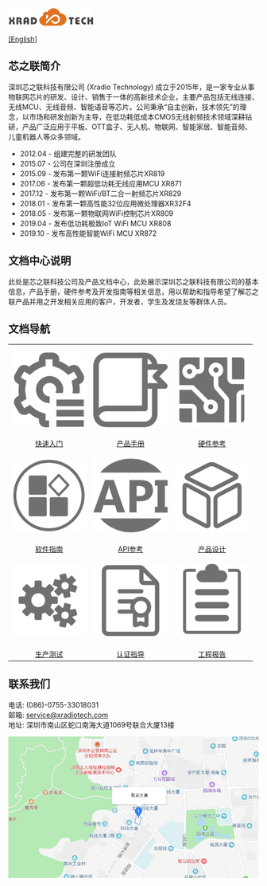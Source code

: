 
![](images/XRADIOTECHLOGO.png)

[[English]](index-en.md)

## 芯之联简介
深圳芯之联科技有限公司 (Xradio Technology) 成立于2015年，是一家专业从事物联网芯片的研发、设计、销售于一体的高新技术企业，主要产品包括无线连接、无线MCU、无线音频、智能语音等芯片。公司秉承“自主创新，技术领先”的理念，以市场和研发创新为主导，在低功耗低成本CMOS无线射频技术领域深耕钻研，产品广泛应用于平板、OTT盒子、无人机、物联网、智能家居、智能音频、儿童机器人等众多领域。

* 2012.04 - 组建完整的研发团队
* 2015.07 - 公司在深圳注册成立
* 2015.09 - 发布第一颗WiFi连接射频芯片XR819
* 2017.06 - 发布第一颗超低功耗无线应用MCU XR871
* 2017.12 - 发布第一颗WiFi/BT二合一射频芯片XR829
* 2018.01 - 发布第一颗高性能32位应用微处理器XR32F4
* 2018.05 - 发布第一颗物联网WiFi控制芯片XR809
* 2019.04 - 发布低功耗极致IoT WiFi MCU XR808
* 2019.10 - 发布高性能智能WiFi MCU XR872

## 文档中心说明
此处是芯之联科技公司及产品文档中心，此处展示深圳芯之联科技有限公司的基本信息，产品手册，硬件参考及开发指南等相关信息，用以帮助和指导希望了解芯之联产品并用之开发相关应用的客户，开发者，学生及发烧友等群体人员。

## 文档导航
<style>
table th:first-of-type  { width: 300px; }
table th:nth-of-type(2) { width: 300px; }
table th:nth-of-type(3) { width: 300px; }
</style>

||||
|:---:|:---:|:--:|
|<html><body><p><a href="zh_CN/get-started/index.md"><img src="images/get-started.png" width=150/></a></p></body></html>|<html><body><p><a href="zh_CN/product-datasheet.md"><img src="images/product-datasheet.png" width=150/></a></p></body></html>|<html><body><p><a href="zh_CN/hw-ref.md"><img src="images/hw-ref.png" width=150/></a></p></body></html>|
|[快速入门](zh_CN/get-started/index.md)|[产品手册](zh_CN/product-datasheet.md)|[硬件参考](zh_CN/hw-ref.md)|
|<html><body><p><a href="zh_CN/sw-guide.md"><img src="images/sw-guide.png" width=150/></p></body></html>|<html><body><p><a href="zh_CN/api-ref.md"><img src="images/api-ref.png" width=150/></p></body></html>|<html><body><p><a href="zh_CN/product-design.md"><img src="images/product-design.png" width=150/></p></body></html>|
|[软件指南](zh_CN/sw-guide.md)|[API参考](zh_CN/api-ref.md)|[产品设计](zh_CN/product-design.md)|
|<html><body><p><a href="zh_CN/mp-test.md"><img src="images/mp-test.png" width=150/></p></body></html>|<html><body><p><a href="zh_CN/cert.md"><img src="images/cert.png" width=150/></p></body></html>|<html><body><p><a href="zh_CN/reports.md"><img src="images/report.png" width=150/></p></body></html>|
|[生产测试](zh_CN/mp-test.md)|[认证指导](zh_CN/cert.md)|[工程报告](zh_CN/reports.md)|

## 联系我们

电话: (086)-0755-33018031  
邮箱: service@xradiotech.com  
地址: 深圳市南山区蛇口南海大道1069号联合大厦13楼  

<html>
    <body>
        <a href="https://j.map.baidu.com/90vTO" target="_parent"><img src="images/LIANHEDASHA.jpg"></a>
    </body>
</html>
